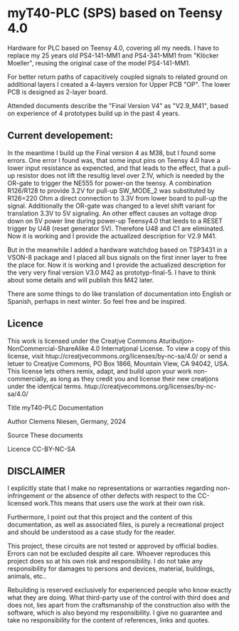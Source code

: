 # myT40-PLC  (SPS) based on Teensy 4.0
Hardware for PLC based on Teensy 4.0, covering all my needs. I have to replace my 25 years old PS4-141-MM1 and PS4-341-MM1 from "Klöcker Moeller", reusing the original case of the model PS4-141-MM1.

For better return paths of capacitively coupled signals to related ground on additional layers I created a 4-layers version for Upper PCB "OP". The lower PCB is designed as 2-layer board.

Attended documents describe the "Final Version V4" as "V2.9_M41", based on experience of 4 prototypes build up in the past 4 years.

Current developement:
---------------------
In the meantime I build up the Final version 4 as M38, but I found some errors.
One error I found was, that some input pins on Teensy 4.0 have a lower input resistance as expencted, and that leads to the effect, that a pull-up resistor does not lift the resultig level over 2.1V, which is needed by the OR-gate to trigger the NE555 for power-on the teensy.
A combination R126/R128 to provide 3.2V for pull-up SW_MODE_2 was substituted by R126=220 Ohm a direct connection to 3.3V from lower board to pull-up the signal.
Additionally the OR-gate was changed to a level shift variant for translation 3.3V to 5V signaling.
An other effect causes an voltage drop down on 5V power line during power-up Teensy4.0 that leeds to a RESET trigger by U48 (reset generator 5V). Therefore U48 and C1 are eliminated.
Now it is working and I provide the actualized description for V2.9 M41.

But in the meanwhile I added a hardware watchdog based on TSP3431 in a VSON-8 package and I placed all bus signals on the first inner layer to free the place for.
Now it is working and I provide the actualized description for the very very final version V3.0 M42 as prototyp-final-5.
I have to think about some details and will publish this M42 later.

There are some things to do like translation of documentation into English or Spanish, perhaps in next winter.
So feel free and be inspired.

Licence
---------------------
This work is licensed under the Creatjve Commons Atuributjon-NonCommercial-ShareAlike 4.0 Internatjonal
License. To view a copy of this license, visit htup://creatjvecommons.org/licenses/by-nc-sa/4.0/ or send a
letuer to Creatjve Commons, PO Box 1866, Mountain View, CA 94042, USA.
This license lets others remix, adapt, and build upon your work non-commercially, as long as they credit you
and license their new creatjons under the identjcal terms.
htup://creatjvecommons.org/licenses/by-nc-sa/4.0/

  Title    myT40-PLC Documentation

  Author   Clemens Niesen, Germany, 2024

  Source   These documents

  Licence  CC-BY-NC-SA

DISCLAIMER
----------

I explicitly state that I make no representations or warranties regarding non-infringement or the absence of other defects with respect to the CC-licensed work.This means that users use the work at their own risk.

Furthermore, I point out that this project and the content of this documentation, as well as associated files, is purely a recreational project and should be understood as a case study for the reader. 

This project, these circuits are not tested or approved by official bodies. Errors can not be excluded despite all care. Whoever reproduces this project does so at his own risk and responsibility. I do not take any responsibility for damages to persons and devices, material, buildings, animals, etc..

Rebuilding is reserved exclusively for experienced people who know exactly what they are doing.  What third-party use of the control with third does and does not, lies apart from the craftsmanship of the construction also with the software, which is also beyond my responsibility. I give no guarantee and take no responsibility for the content of references, links and quotes.
